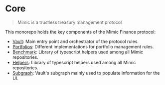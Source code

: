 # Core

> Mimic is a trustless treasury management protocol

This monorepo holds the key components of the Mimic Finance protocol:
- [Vault](./packages/vault): Main entry point and orchestrator of the protocol rules.
- [Portfolios](./packages/agreements): Different implementations for portfolio management rules. 
- [Benchmark](./packages/benchmark): Library of typescript helpers used among all Mimic repositories.
- [Helpers](./packages/helpers): Library of typescript helpers used among all Mimic repositories.
- [Subgraph](./packages/subgraph): Vault's subgraph mainly used to populate information for the UI.

